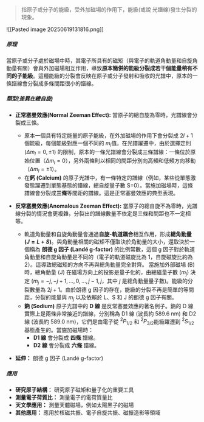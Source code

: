 >指原子或分子的能級，受外加磁場的作用下，能級(或說 光譜線)發生分裂的現象。

![[Pasted image 20250619131816.png]]
##### 原理
當原子或分子處於磁場中時，其電子所具有的磁矩（與電子的軌道角動量和自旋角動量有關）會與外加磁場相互作用，導致**原本簡併的能級分裂成若干個能量稍有不同的子能級**。這種能級的分裂會反映在原子或分子發射和吸收的光譜中，原本的一條譜線會分裂成多條間距很小的譜線。
##### 類型(差異在總自旋)
- **正常塞曼效應(Normal Zeeman Effect):** 當原子的總自旋為零時，光譜線會分裂成三條。
	- 原本一個具有特定能量的原子能級，在外加磁場的作用下會分裂成 $2l+1$ 個能級，每個能級對應一個不同的 $m_l​$ 值。在光譜躍遷中，由於選擇定則 ($Δm_l​=0,±1$) 的限制，原本的一條光譜線會分裂成三條譜線：一條位於原始位置（$Δm_l​=0$），另外兩條則以相同的間距分別向高頻和低頻方向移動（$Δm_l​=±1$）。
	- 在**鈣 (Calcium)** 的原子光譜中，有一條特定的譜線（例如，某些從單態激發態躍遷到單態基態的譜線，總自旋量子數 S=0）。當施加磁場時，這條譜線會分裂成**三條**等間距的譜線。這是正常塞曼效應的典型表現。
	
- **反常塞曼效應(Anomalous Zeeman Effect):** 當原子的總自旋不為零時，光譜線分裂的情況會更複雜，分裂出的譜線數量不依定是三條和間距也不一定相等。
	- 軌道角動量和自旋角動量會通過**自旋-軌道耦合**相互作用，形成**總角動量 ($J = L + S$)**。與角動量相關的磁矩不僅取決於角動量的大小，還取決於一個稱為 **朗德 g 因子 (Landé g-factor)** 的比例常數，這個 g 因子對於軌道角動量和自旋角動量是不同的（電子的軌道磁旋比為 1，自旋磁旋比約為 2）。這導致總磁矩的方向不再與總角動量完全對齊。
	  當施加外部磁場 (B) 時，總角動量 (J) 在磁場方向上的投影是量子化的，由總磁量子數 ($m_j$​) 決定 ($m_j​=−j,−j+1,...,0,...,j−1,j$，其中 $j$ 是總角動量量子數)。能級的分裂數量為 $2j+1$。由於朗德 g 因子的存在，能級的分裂不再是簡單的等間距，分裂的能量與 $m_j$​ 以及依賴於 L、S 和 J 的朗德 g 因子有關。
	- **鈉 (Sodium)** 原子光譜中的 **D 線** 是反常塞曼效應的著名例子。鈉的 D 線實際上是兩條非常接近的譜線，分別稱為 D1 線 (波長約 589.6 nm) 和 D2 線 (波長約 589.0 nm)，它們是由電子從 $^2P_{1/2}$​ 和 $^2P_{3/2}$​ 能級躍遷到 $^2S_{1/2}$​ 基態產生的。當施加磁場時：
		- **D1 線** 會分裂成 **四條** 譜線。
		- **D2 線** 會分裂成 **六條** 譜線。
- **延伸：** 朗德 g 因子 (Landé g-factor)
##### 應用
- **研究原子結構：** 研究原子磁矩和量子化的重要工具
- **測量電子荷質比：** 測量電子的電荷質量比
- **天文學應用：** 測量天體磁場，例如太陽黑子的磁場
- **其他應用：** 應用於核磁共振、電子自旋共振、磁振造影等領域